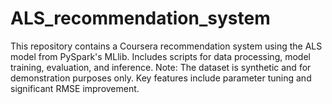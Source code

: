 # ALS_recommendation_system
This repository contains a Coursera recommendation system using the ALS model from PySpark's MLlib. Includes scripts for data processing, model training, evaluation, and inference. Note: The dataset is synthetic and for demonstration purposes only. Key features include parameter tuning and significant RMSE improvement.
